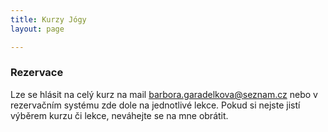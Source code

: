 ```yaml
---
title: Kurzy Jógy
layout: page

---
```

### Rezervace

Lze se hlásit na celý kurz na mail [barbora.garadelkova@seznam.cz](mailto:barbora.garadelkova@seznam.cz) nebo v rezervačním systému zde dole na jednotlivé lekce. Pokud si nejste jistí výběrem kurzu či lekce, neváhejte se na mne obrátit.

<div class="reenio-iframe" data-size="auto"></div>
<script src="https://reenio.cz/cs/GEZTENZV/widget-iframe.js" async defer></script>
